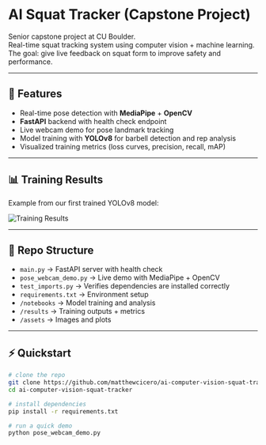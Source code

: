 # AI Squat Tracker (Capstone Project)

Senior capstone project at CU Boulder.  
Real-time squat tracking system using computer vision + machine learning.  
The goal: give live feedback on squat form to improve safety and performance.

---

## 🚀 Features
- Real-time pose detection with **MediaPipe** + **OpenCV**
- **FastAPI** backend with health check endpoint
- Live webcam demo for pose landmark tracking
- Model training with **YOLOv8** for barbell detection and rep analysis
- Visualized training metrics (loss curves, precision, recall, mAP)

---

## 📊 Training Results
Example from our first trained YOLOv8 model:

![Training Results](assets/modelV1_Curves.png)

---

## 📂 Repo Structure
- `main.py` → FastAPI server with health check
- `pose_webcam_demo.py` → Live demo with MediaPipe + OpenCV
- `test_imports.py` → Verifies dependencies are installed correctly
- `requirements.txt` → Environment setup
- `/notebooks` → Model training and analysis
- `/results` → Training outputs + metrics
- `/assets` → Images and plots

---

## ⚡ Quickstart
```bash
# clone the repo
git clone https://github.com/matthewcicero/ai-computer-vision-squat-tracker.git
cd ai-computer-vision-squat-tracker

# install dependencies
pip install -r requirements.txt

# run a quick demo
python pose_webcam_demo.py
